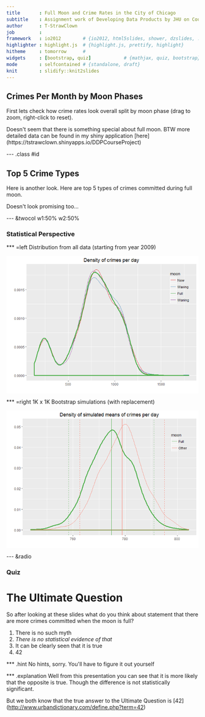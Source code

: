 ```yaml
---
title       : Full Moon and Crime Rates in the City of Chicago
subtitle    : Assignment work of Developing Data Products by JHU on Coursera
author      : T-StrawClown
job         : 
framework   : io2012        # {io2012, html5slides, shower, dzslides, ...}
highlighter : highlight.js  # {highlight.js, prettify, highlight}
hitheme     : tomorrow      # 
widgets     : [bootstrap, quiz]            # {mathjax, quiz, bootstrap}
mode        : selfcontained # {standalone, draft}
knit        : slidify::knit2slides
---
```


## Crimes Per Month by Moon Phases 
First lets check how crime rates look overall split by moon phase (drag to zoom, right-click to reset).
<!-- LineChart generated in R 3.2.5 by googleVis 0.5.10 package -->
<!-- Wed Jul 13 17:29:02 2016 -->


<!-- jsHeader -->
<script type="text/javascript">
 
// jsData 
function gvisDataLineChartID1aa86216611c () {
var data = new google.visualization.DataTable();
var datajson =
[
 [
 new Date(2009,0,1,0,0,0),
7520,
9908,
6353,
6422 
],
[
 new Date(2009,1,1,0,0,0),
6695,
5872,
7389,
8272 
],
[
 new Date(2009,2,1,0,0,0),
8673,
9516,
7612,
7886 
],
[
 new Date(2009,3,1,0,0,0),
7842,
8721,
8229,
7739 
],
[
 new Date(2009,4,1,0,0,0),
9000,
10277,
8072,
7901 
],
[
 new Date(2009,5,1,0,0,0),
8138,
9493,
8743,
7796 
],
[
 new Date(2009,6,1,0,0,0),
8111,
10536,
7811,
9219 
],
[
 new Date(2009,7,1,0,0,0),
8118,
10155,
9143,
8446 
],
[
 new Date(2009,8,1,0,0,0),
7899,
8266,
8614,
9115 
],
[
 new Date(2009,9,1,0,0,0),
7732,
8645,
9672,
7337 
],
[
 new Date(2009,10,1,0,0,0),
7463,
6705,
8351,
8908 
],
[
 new Date(2009,11,1,0,0,0),
7706,
5553,
8540,
6436 
],
[
 new Date(2010,0,1,0,0,0),
7030,
6855,
8268,
6998 
],
[
 new Date(2010,1,1,0,0,0),
6871,
6429,
5510,
6116 
],
[
 new Date(2010,2,1,0,0,0),
7430,
8312,
8140,
8364 
],
[
 new Date(2010,3,1,0,0,0),
8711,
7310,
8673,
6990 
],
[
 new Date(2010,4,1,0,0,0),
7525,
8688,
8608,
8611 
],
[
 new Date(2010,5,1,0,0,0),
8651,
7517,
8704,
7708 
],
[
 new Date(2010,6,1,0,0,0),
7555,
8879,
7741,
9388 
],
[
 new Date(2010,7,1,0,0,0),
8741,
7852,
8730,
8783 
],
[
 new Date(2010,8,1,0,0,0),
7324,
8451,
7646,
8499 
],
[
 new Date(2010,9,1,0,0,0),
8614,
7350,
8293,
8068 
],
[
 new Date(2010,10,1,0,0,0),
6998,
7952,
6682,
7295 
],
[
 new Date(2010,11,1,0,0,0),
5869,
5749,
6594,
7001 
],
[
 new Date(2011,0,1,0,0,0),
7200,
7076,
5804,
7077 
],
[
 new Date(2011,1,1,0,0,0),
3795,
5517,
7123,
5721 
],
[
 new Date(2011,2,1,0,0,0),
7710,
6518,
6862,
7599 
],
[
 new Date(2011,3,1,0,0,0),
8092,
7062,
7335,
6553 
],
[
 new Date(2011,4,1,0,0,0),
9250,
7374,
6982,
7978 
],
[
 new Date(2011,5,1,0,0,0),
8834,
7404,
8573,
7494 
],
[
 new Date(2011,6,1,0,0,0),
9621,
7572,
7655,
8364 
],
[
 new Date(2011,7,1,0,0,0),
9579,
8388,
7208,
7363 
],
[
 new Date(2011,8,1,0,0,0),
7884,
6854,
7155,
8032 
],
[
 new Date(2011,9,1,0,0,0),
8277,
8597,
6796,
6512 
],
[
 new Date(2011,10,1,0,0,0),
6072,
7729,
7342,
6536 
],
[
 new Date(2011,11,1,0,0,0),
6337,
8171,
6137,
6359 
],
[
 new Date(2012,0,1,0,0,0),
5699,
8056,
6854,
5509 
],
[
 new Date(2012,1,1,0,0,0),
6401,
6202,
5619,
5708 
],
[
 new Date(2012,2,1,0,0,0),
6786,
8065,
6966,
6707 
],
[
 new Date(2012,3,1,0,0,0),
6287,
7252,
6237,
7432 
],
[
 new Date(2012,4,1,0,0,0),
6721,
8911,
7769,
6651 
],
[
 new Date(2012,5,1,0,0,0),
7345,
7351,
7798,
8459 
],
[
 new Date(2012,6,1,0,0,0),
8128,
7040,
9384,
7409 
],
[
 new Date(2012,7,1,0,0,0),
6738,
6753,
8968,
7533 
],
[
 new Date(2012,8,1,0,0,0),
7352,
6339,
7581,
6515 
],
[
 new Date(2012,9,1,0,0,0),
6356,
7387,
7147,
6979 
],
[
 new Date(2012,10,1,0,0,0),
7085,
5814,
7109,
5931 
],
[
 new Date(2012,11,1,0,0,0),
5991,
6358,
6071,
6856 
],
[
 new Date(2013,0,1,0,0,0),
6438,
5530,
6026,
7359 
],
[
 new Date(2013,1,1,0,0,0),
5528,
6100,
4950,
4776 
],
[
 new Date(2013,2,1,0,0,0),
6598,
5567,
6689,
6100 
],
[
 new Date(2013,3,1,0,0,0),
5937,
6467,
6082,
6961 
],
[
 new Date(2013,4,1,0,0,0),
7052,
6653,
6845,
7354 
],
[
 new Date(2013,5,1,0,0,0),
6234,
7443,
6367,
7322 
],
[
 new Date(2013,6,1,0,0,0),
6297,
6605,
7544,
8150 
],
[
 new Date(2013,7,1,0,0,0),
6485,
7458,
6389,
8250 
],
[
 new Date(2013,8,1,0,0,0),
6240,
6053,
6767,
7254 
],
[
 new Date(2013,9,1,0,0,0),
6693,
6560,
5530,
6577 
],
[
 new Date(2013,10,1,0,0,0),
6585,
5344,
6638,
4962 
],
[
 new Date(2013,11,1,0,0,0),
6831,
4630,
5160,
5254 
],
[
 new Date(2014,0,1,0,0,0),
5940,
3726,
5614,
4481 
],
[
 new Date(2014,1,1,0,0,0),
4039,
4365,
4349,
5255 
],
[
 new Date(2014,2,1,0,0,0),
6249,
5504,
5295,
5072 
],
[
 new Date(2014,3,1,0,0,0),
6061,
5351,
5360,
6029 
],
[
 new Date(2014,4,1,0,0,0),
7269,
6336,
5537,
5595 
],
[
 new Date(2014,5,1,0,0,0),
7041,
5832,
6601,
5915 
],
[
 new Date(2014,6,1,0,0,0),
7031,
7612,
5881,
5865 
],
[
 new Date(2014,7,1,0,0,0),
5578,
7781,
6661,
5764 
],
[
 new Date(2014,8,1,0,0,0),
6579,
6531,
5265,
5453 
],
[
 new Date(2014,9,1,0,0,0),
5450,
7187,
5841,
5383 
],
[
 new Date(2014,10,1,0,0,0),
4644,
5498,
5156,
5334 
],
[
 new Date(2014,11,1,0,0,0),
4693,
5696,
5565,
4952 
],
[
 new Date(2015,0,1,0,0,0),
5217,
5990,
4169,
5216 
],
[
 new Date(2015,1,1,0,0,0),
4530,
3286,
4226,
4274 
],
[
 new Date(2015,2,1,0,0,0),
4795,
5629,
4955,
6102 
],
[
 new Date(2015,3,1,0,0,0),
5798,
5088,
5722,
5009 
],
[
 new Date(2015,4,1,0,0,0),
5450,
5301,
6713,
6054 
],
[
 new Date(2015,5,1,0,0,0),
6203,
5290,
6190,
5301 
],
[
 new Date(2015,6,1,0,0,0),
5285,
6446,
6270,
6052 
],
[
 new Date(2015,7,1,0,0,0),
6303,
5608,
7198,
5556 
],
[
 new Date(2015,8,1,0,0,0),
5148,
6146,
5392,
6270 
],
[
 new Date(2015,9,1,0,0,0),
6007,
5263,
6526,
5057 
],
[
 new Date(2015,10,1,0,0,0),
4724,
5211,
4538,
5861 
],
[
 new Date(2015,11,1,0,0,0),
5626,
4822,
4952,
5419 
],
[
 new Date(2016,0,1,0,0,0),
4310,
4925,
4693,
5993 
],
[
 new Date(2016,1,1,0,0,0),
4808,
4154,
5323,
3987 
],
[
 new Date(2016,2,1,0,0,0),
4944,
5558,
4826,
6079 
],
[
 new Date(2016,3,1,0,0,0),
4614,
4911,
5634,
5402 
],
[
 new Date(2016,4,1,0,0,0),
4999,
5736,
5327,
6724 
],
[
 new Date(2016,5,1,0,0,0),
5351,
5346,
6111,
4635 
] 
];
data.addColumn('datetime','ym');
data.addColumn('number','New');
data.addColumn('number','Waxing');
data.addColumn('number','Full');
data.addColumn('number','Waning');
data.addRows(datajson);
return(data);
}
 
// jsDrawChart
function drawChartLineChartID1aa86216611c() {
var data = gvisDataLineChartID1aa86216611c();
var options = {};
options["allowHtml"] = true;
options["colors"] = ['#e41a1c', '#377eb8', '#4daf4a', '#984ea3'];
options["curveType"] = "function";
options["width"] =   1000;
options["height"] =    400;
options["explorer"] = {actions: ['dragToZoom', 'rightClickToReset']};

    var chart = new google.visualization.LineChart(
    document.getElementById('LineChartID1aa86216611c')
    );
    chart.draw(data,options);
    

}
  
 
// jsDisplayChart
(function() {
var pkgs = window.__gvisPackages = window.__gvisPackages || [];
var callbacks = window.__gvisCallbacks = window.__gvisCallbacks || [];
var chartid = "corechart";
  
// Manually see if chartid is in pkgs (not all browsers support Array.indexOf)
var i, newPackage = true;
for (i = 0; newPackage && i < pkgs.length; i++) {
if (pkgs[i] === chartid)
newPackage = false;
}
if (newPackage)
  pkgs.push(chartid);
  
// Add the drawChart function to the global list of callbacks
callbacks.push(drawChartLineChartID1aa86216611c);
})();
function displayChartLineChartID1aa86216611c() {
  var pkgs = window.__gvisPackages = window.__gvisPackages || [];
  var callbacks = window.__gvisCallbacks = window.__gvisCallbacks || [];
  window.clearTimeout(window.__gvisLoad);
  // The timeout is set to 100 because otherwise the container div we are
  // targeting might not be part of the document yet
  window.__gvisLoad = setTimeout(function() {
  var pkgCount = pkgs.length;
  google.load("visualization", "1", { packages:pkgs, callback: function() {
  if (pkgCount != pkgs.length) {
  // Race condition where another setTimeout call snuck in after us; if
  // that call added a package, we must not shift its callback
  return;
}
while (callbacks.length > 0)
callbacks.shift()();
} });
}, 100);
}
 
// jsFooter
</script>
 
<!-- jsChart -->  
<script type="text/javascript" src="https://www.google.com/jsapi?callback=displayChartLineChartID1aa86216611c"></script>
 
<!-- divChart -->
  
<div id="LineChartID1aa86216611c" 
  style="width: 1000; height: 400;">
</div>
Doesn't seem that there is something special about full moon. BTW more detailed data can be found in my shiny application [here] (https://tstrawclown.shinyapps.io/DDPCourseProject)

--- .class #id


## Top 5 Crime Types
Here is another look. Here are top 5 types of crimes committed during full moon.
<!-- ColumnChart generated in R 3.2.5 by googleVis 0.5.10 package -->
<!-- Wed Jul 13 17:29:03 2016 -->


<!-- jsHeader -->
<script type="text/javascript">
 
// jsData 
function gvisDataColumnChartID1aa87a0a1a69 () {
var data = new google.visualization.DataTable();
var datajson =
[
 [
 "BATTERY",
107594,
108337,
107454,
107180 
],
[
 "BURGLARY",
38408,
38640,
38826,
38504 
],
[
 "CRIMINAL DAMAGE",
65558,
66433,
66325,
65092 
],
[
 "NARCOTICS",
62773,
64271,
63830,
63329 
],
[
 "THEFT",
130557,
132380,
132055,
130854 
] 
];
data.addColumn('string','type');
data.addColumn('number','New');
data.addColumn('number','Waxing');
data.addColumn('number','Full');
data.addColumn('number','Waning');
data.addRows(datajson);
return(data);
}
 
// jsDrawChart
function drawChartColumnChartID1aa87a0a1a69() {
var data = gvisDataColumnChartID1aa87a0a1a69();
var options = {};
options["allowHtml"] = true;
options["width"] =   1000;
options["height"] =    400;
options["colors"] = ['#e41a1c', '#377eb8', '#4daf4a', '#984ea3'];

    var chart = new google.visualization.ColumnChart(
    document.getElementById('ColumnChartID1aa87a0a1a69')
    );
    chart.draw(data,options);
    

}
  
 
// jsDisplayChart
(function() {
var pkgs = window.__gvisPackages = window.__gvisPackages || [];
var callbacks = window.__gvisCallbacks = window.__gvisCallbacks || [];
var chartid = "corechart";
  
// Manually see if chartid is in pkgs (not all browsers support Array.indexOf)
var i, newPackage = true;
for (i = 0; newPackage && i < pkgs.length; i++) {
if (pkgs[i] === chartid)
newPackage = false;
}
if (newPackage)
  pkgs.push(chartid);
  
// Add the drawChart function to the global list of callbacks
callbacks.push(drawChartColumnChartID1aa87a0a1a69);
})();
function displayChartColumnChartID1aa87a0a1a69() {
  var pkgs = window.__gvisPackages = window.__gvisPackages || [];
  var callbacks = window.__gvisCallbacks = window.__gvisCallbacks || [];
  window.clearTimeout(window.__gvisLoad);
  // The timeout is set to 100 because otherwise the container div we are
  // targeting might not be part of the document yet
  window.__gvisLoad = setTimeout(function() {
  var pkgCount = pkgs.length;
  google.load("visualization", "1", { packages:pkgs, callback: function() {
  if (pkgCount != pkgs.length) {
  // Race condition where another setTimeout call snuck in after us; if
  // that call added a package, we must not shift its callback
  return;
}
while (callbacks.length > 0)
callbacks.shift()();
} });
}, 100);
}
 
// jsFooter
</script>
 
<!-- jsChart -->  
<script type="text/javascript" src="https://www.google.com/jsapi?callback=displayChartColumnChartID1aa87a0a1a69"></script>
 
<!-- divChart -->
  
<div id="ColumnChartID1aa87a0a1a69" 
  style="width: 1000; height: 400;">
</div>
Doesn't look promising too...

--- &twocol w1:50% w2:50%

### Statistical Perspective


*** =left
Distribution from all data (starting from year 2009)

<img src="assets/fig/unnamed-chunk-2-1.png" title="plot of chunk unnamed-chunk-2" alt="plot of chunk unnamed-chunk-2" style="display: block; margin: auto auto auto 0;" />

*** =right
1K x 1K Bootstrap simulations (with replacement)

<img src="assets/fig/unnamed-chunk-3-1.png" title="plot of chunk unnamed-chunk-3" alt="plot of chunk unnamed-chunk-3" style="display: block; margin: auto auto auto 0;" />

--- &radio

### Quiz
# The Ultimate Question

So after looking at these slides what do you think about statement that there are more crimes committed when the moon is full?

1. There is no such myth
2. _There is no statistical evidence of that_
3. It can be clearly seen that it is true
4. 42

*** .hint
No hints, sorry. You'll have to figure it out yourself

*** .explanation
Well from this presentation you can see that it is more likely that the opposite is true. Though the difference is not statistically significant.

But we both know that the true answer to the Ultimate Question is [42] (http://www.urbandictionary.com/define.php?term=42)

